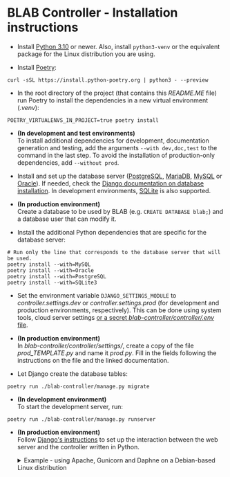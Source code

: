 # BLAB Controller - Installation instructions

- Install
  [Python 3.10](https://www.python.org/downloads/release/python-3100/)
  or newer. Also, install `python3-venv` or the equivalent package for the Linux distribution you are using.

- Install [Poetry](https://python-poetry.org/):

```shell
curl -sSL https://install.python-poetry.org | python3 - --preview
```

- In the root directory of the project (that contains this _README.ME_ file)
  run Poetry to install the dependencies in a new virtual environment (_.venv_):

```shell
POETRY_VIRTUALENVS_IN_PROJECT=true poetry install
```

- **(In development and test environments)** <br/>
  To install additional dependencies for development, documentation generation and testing, add the arguments
  `--with dev,doc,test` to the command in the last step. To avoid the installation of production-only dependencies,
  add `--without prod`.

- Install and set up the database server ([PostgreSQL](https://www.postgresql.org/),
  [MariaDB](https://mariadb.org/), [MySQL](https://www.mysql.com/) or [Oracle](https://www.oracle.com/database/)). If
  needed, check
  the [Django documentation on database installation](https://docs.djangoproject.com/en/4.0/ref/databases/). In
  development environments, [SQLite](https://www.sqlite.org/index.html) is also supported.

- **(In production environment)** <br/>
  Create a database to be used by BLAB (e.g. `CREATE DATABASE blab;`) and a database user that can modify it.

- Install the additional Python dependencies that are specific for the database server:

```shell
# Run only the line that corresponds to the database server that will be used.
poetry install --with=MySQL
poetry install --with=Oracle
poetry install --with=PostgreSQL
poetry install --with=SQLite3
```

- Set the environment variable `DJANGO_SETTINGS_MODULE` to _controller.settings.dev_ or _controller.settings.prod_ (for
  development and production environments, respectively). This can be done using system tools, cloud server
  settings [or a secret *blab-controller/controller/.env* file](https://github.com/theskumar/python-dotenv).

- **(In production environment)** <br/>
  In *blab-controller/controller/settings/*, create a copy of the file *prod_TEMPLATE.py* and name it *prod.py*. Fill in
  the fields following the instructions on the file and the linked documentation.

- Let Django create the database tables:

```shell
poetry run ./blab-controller/manage.py migrate
```

- **(In development environment)** <br/>
  To start the development server, run:

```shell
poetry run ./blab-controller/manage.py runserver
```

- **(In production environment)** <br/>
  Follow [Django's instructions](https://docs.djangoproject.com/en/4.0/howto/deployment/) to set up the interaction
  between the web server and the controller written in Python.
  <details>
    <summary>
    Example - using Apache, Gunicorn and Daphne on a Debian-based Linux distribution
    </summary>

    - Enable [*mod_proxy_http*](https://httpd.apache.org/docs/2.4/mod/mod_proxy_http.html) and
      [*mod_rewrite*](https://httpd.apache.org/docs/2.4/mod/mod_rewrite.html) modules by
      running `a2enmod proxy_http rewrite` as root.
    - Create the file
      */etc/apache2/sites-available/blab-controller.conf* with the following contents:
  ```ApacheConf
  Define BLAB_CONTROLLER_ROOT /full/path/to/blab-controller

  ProxyPass /static/ !
  ProxyPass /media/ !
  ProxyPass /api/ http://localhost:8000/api/
  ```
    - Run `a2ensite blab-controller` as root to enable the site configuration.

    - Create the file */etc/systemd/system/blab-gunicorn.service* with the following contents, changing the username and
      paths as needed:
  ```ini
  [Unit]
  Description=Gunicorn daemon
  After=network.target

  [Service]
  User=user_name_here
  Group=www-data
  Restart=always
  WorkingDirectory=/full/path/to/blab-controller/blab-controller
  ExecStart=/full/path/to/blab-controller/.venv/bin/python -m gunicorn controller.wsgi

  [Install]
  WantedBy=multi-user.target
  ```
    - Run `systemctl enable blab-gunicorn` and `systemctl start blab-gunicorn` to enable the service and start it
      immediately.
    - Restart Apache (`systemctl reload apache2` as root).
  </details>

